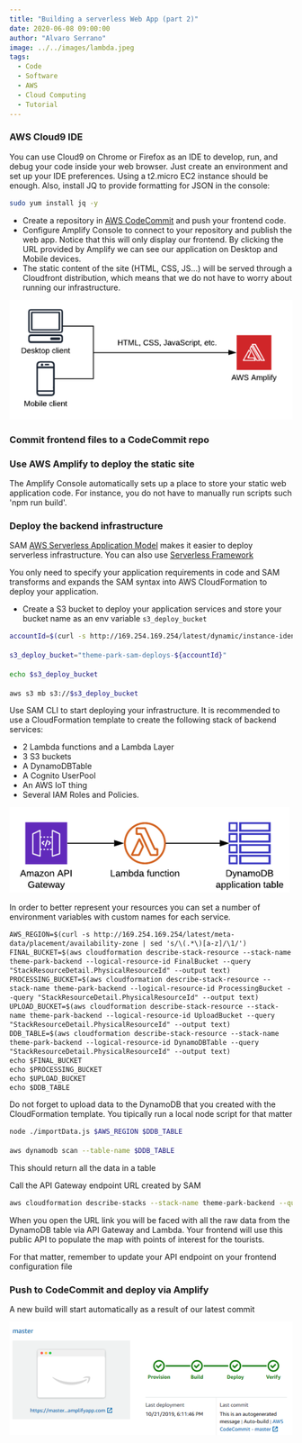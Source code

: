 ```yaml
---
title: "Building a serverless Web App (part 2)"
date: 2020-06-08 09:00:00
author: "Alvaro Serrano"
image: ../../images/lambda.jpeg
tags:
  - Code
  - Software
  - AWS
  - Cloud Computing
  - Tutorial
---
```


### AWS Cloud9 IDE

You can use Cloud9 on Chrome or Firefox as an IDE to develop, run, and debug your code inside your web browser. Just create an environment and set up your IDE preferences. Using a t2.micro EC2 instance should be enough. Also, install JQ to provide formatting for JSON in the console:

```bash
sudo yum install jq -y
```

- Create a repository in [AWS CodeCommit](https://aws.amazon.com/codecommit/) and push your frontend code.
- Configure Amplify Console to connect to your repository and publish the web app. Notice that this will only display our frontend. By clicking the URL provided by Amplify we can see our application on Desktop and Mobile devices.
- The static content of the site (HTML, CSS, JS...) will be served through a Cloudfront distribution, which means that we do not have to worry about running our infrastructure.

![workflow](../../images/ampl-wf.png "Sample Workflow")

### Commit frontend files to a CodeCommit repo

### Use AWS Amplify to deploy the static site

The Amplify Console automatically sets up a place to store your static web application code. For instance, you do not have to manually run scripts such 'npm run build'.

### Deploy the backend infrastructure

SAM [AWS Serverless Application Model](https://aws.amazon.com/serverless/sam/)
makes it easier to deploy serverless infrastructure. You can also use [Serverless Framework](https://www.serverless.com/)

You only need to specify your application requirements in code and SAM transforms and expands the SAM syntax into AWS CloudFormation to deploy your application.

- Create a S3 bucket to deploy your application services and store your bucket name as an env variable `s3_deploy_bucket`

```bash
accountId=$(curl -s http://169.254.169.254/latest/dynamic/instance-identity/document | jq -r .accountId)

s3_deploy_bucket="theme-park-sam-deploys-${accountId}"

echo $s3_deploy_bucket

aws s3 mb s3://$s3_deploy_bucket
```

Use SAM CLI to start deploying your infrastructure. It is recommended to use a CloudFormation template to create the following stack of backend services:

- 2 Lambda functions and a Lambda Layer
- 3 S3 buckets
- A DynamoDBTable
- A Cognito UserPool
- An AWS IoT thing
- Several IAM Roles and Policies.

![workflow](../../images/serv-back.png "Sample Workflow")

In order to better represent your resources you can set a number of environment variables with custom names for each service.

```console
AWS_REGION=$(curl -s http://169.254.169.254/latest/meta-data/placement/availability-zone | sed 's/\(.*\)[a-z]/\1/')
FINAL_BUCKET=$(aws cloudformation describe-stack-resource --stack-name theme-park-backend --logical-resource-id FinalBucket --query "StackResourceDetail.PhysicalResourceId" --output text)
PROCESSING_BUCKET=$(aws cloudformation describe-stack-resource --stack-name theme-park-backend --logical-resource-id ProcessingBucket --query "StackResourceDetail.PhysicalResourceId" --output text)
UPLOAD_BUCKET=$(aws cloudformation describe-stack-resource --stack-name theme-park-backend --logical-resource-id UploadBucket --query "StackResourceDetail.PhysicalResourceId" --output text)
DDB_TABLE=$(aws cloudformation describe-stack-resource --stack-name theme-park-backend --logical-resource-id DynamoDBTable --query "StackResourceDetail.PhysicalResourceId" --output text)
echo $FINAL_BUCKET
echo $PROCESSING_BUCKET
echo $UPLOAD_BUCKET
echo $DDB_TABLE
```

Do not forget to upload data to the DynamoDB that you created with the CloudFormation template. You tipically run a local node script for that matter

```bash
node ./importData.js $AWS_REGION $DDB_TABLE

aws dynamodb scan --table-name $DDB_TABLE
```

This should return all the data in a table

Call the API Gateway endpoint URL created by SAM

```bash
aws cloudformation describe-stacks --stack-name theme-park-backend --query "Stacks[0].Outputs[?OutputKey=='InitStateApi'].OutputValue" --output text
```

When you open the URL link you will be faced with all the raw data from the DynamoDB table via API Gateway and Lambda. Your frontend will use this public API to populate the map with points of interest for the tourists.

For that matter, remember to update your API endpoint on your frontend configuration file

### Push to CodeCommit and deploy via Amplify

A new build will start automatically as a result of our latest commit

![workflow](../../images/amplify.png "Sample Workflow")
